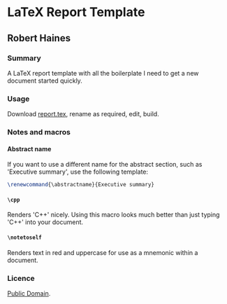 # LaTeX Report Template
## Robert Haines

### Summary

A LaTeX report template with all the boilerplate I need to get a new document started quickly.

### Usage

Download [report.tex](https://raw.githubusercontent.com/hainesr/report_template/master/report.tex), rename as required, edit, build.

### Notes and macros

#### Abstract name

If you want to use a different name for the abstract section, such as 'Executive summary', use the following template:

```latex
\renewcommand{\abstractname}{Executive summary}
```

#### `\cpp`

Renders 'C++' nicely. Using this macro looks much better than just typing 'C++' into your document.

#### `\notetoself`

Renders text in red and uppercase for use as a mnemonic within a document.

### Licence

[Public Domain](http://unlicense.org).
